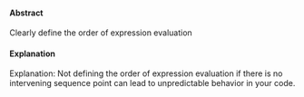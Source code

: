 #### Abstract
Clearly define the order of expression evaluation

#### Explanation
Explanation: Not defining the order of expression evaluation if there is no intervening sequence point can lead to unpredictable behavior in your code.

